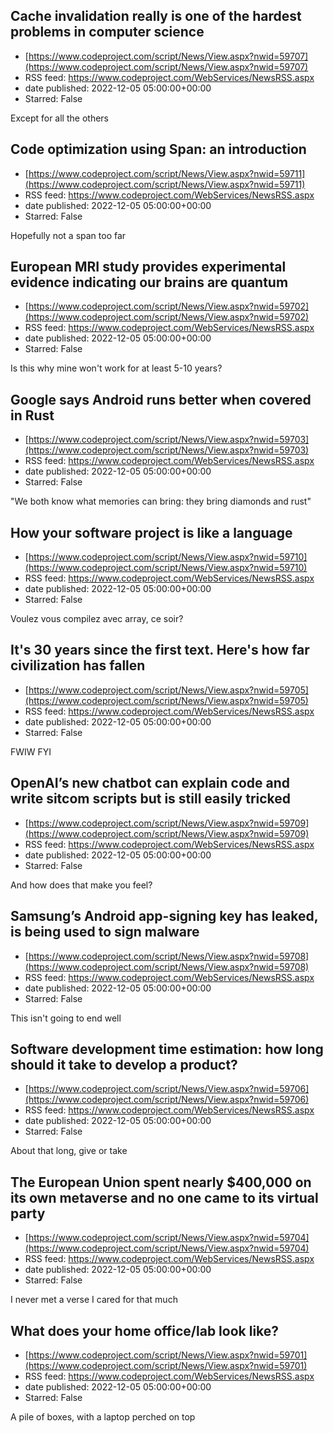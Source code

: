 ## Cache invalidation really is one of the hardest problems in computer science
 - [https://www.codeproject.com/script/News/View.aspx?nwid=59707](https://www.codeproject.com/script/News/View.aspx?nwid=59707)
 - RSS feed: https://www.codeproject.com/WebServices/NewsRSS.aspx
 - date published: 2022-12-05 05:00:00+00:00
 - Starred: False

Except for all the others

## Code optimization using Span: an introduction
 - [https://www.codeproject.com/script/News/View.aspx?nwid=59711](https://www.codeproject.com/script/News/View.aspx?nwid=59711)
 - RSS feed: https://www.codeproject.com/WebServices/NewsRSS.aspx
 - date published: 2022-12-05 05:00:00+00:00
 - Starred: False

Hopefully not a span too far

## European MRI study provides experimental evidence indicating our brains are quantum
 - [https://www.codeproject.com/script/News/View.aspx?nwid=59702](https://www.codeproject.com/script/News/View.aspx?nwid=59702)
 - RSS feed: https://www.codeproject.com/WebServices/NewsRSS.aspx
 - date published: 2022-12-05 05:00:00+00:00
 - Starred: False

Is this why mine won't work for at least 5-10 years?

## Google says Android runs better when covered in Rust
 - [https://www.codeproject.com/script/News/View.aspx?nwid=59703](https://www.codeproject.com/script/News/View.aspx?nwid=59703)
 - RSS feed: https://www.codeproject.com/WebServices/NewsRSS.aspx
 - date published: 2022-12-05 05:00:00+00:00
 - Starred: False

"We both know what memories can bring: they bring diamonds and rust"

## How your software project is like a language
 - [https://www.codeproject.com/script/News/View.aspx?nwid=59710](https://www.codeproject.com/script/News/View.aspx?nwid=59710)
 - RSS feed: https://www.codeproject.com/WebServices/NewsRSS.aspx
 - date published: 2022-12-05 05:00:00+00:00
 - Starred: False

Voulez vous compilez avec array, ce soir?

## It's 30 years since the first text. Here's how far civilization has fallen
 - [https://www.codeproject.com/script/News/View.aspx?nwid=59705](https://www.codeproject.com/script/News/View.aspx?nwid=59705)
 - RSS feed: https://www.codeproject.com/WebServices/NewsRSS.aspx
 - date published: 2022-12-05 05:00:00+00:00
 - Starred: False

FWIW FYI

## OpenAI’s new chatbot can explain code and write sitcom scripts but is still easily tricked
 - [https://www.codeproject.com/script/News/View.aspx?nwid=59709](https://www.codeproject.com/script/News/View.aspx?nwid=59709)
 - RSS feed: https://www.codeproject.com/WebServices/NewsRSS.aspx
 - date published: 2022-12-05 05:00:00+00:00
 - Starred: False

And how does that make you feel?

## Samsung’s Android app-signing key has leaked, is being used to sign malware
 - [https://www.codeproject.com/script/News/View.aspx?nwid=59708](https://www.codeproject.com/script/News/View.aspx?nwid=59708)
 - RSS feed: https://www.codeproject.com/WebServices/NewsRSS.aspx
 - date published: 2022-12-05 05:00:00+00:00
 - Starred: False

This isn't going to end well

## Software development time estimation: how long should it take to develop a product?
 - [https://www.codeproject.com/script/News/View.aspx?nwid=59706](https://www.codeproject.com/script/News/View.aspx?nwid=59706)
 - RSS feed: https://www.codeproject.com/WebServices/NewsRSS.aspx
 - date published: 2022-12-05 05:00:00+00:00
 - Starred: False

About that long, give or take

## The European Union spent nearly $400,000 on its own metaverse and no one came to its virtual party
 - [https://www.codeproject.com/script/News/View.aspx?nwid=59704](https://www.codeproject.com/script/News/View.aspx?nwid=59704)
 - RSS feed: https://www.codeproject.com/WebServices/NewsRSS.aspx
 - date published: 2022-12-05 05:00:00+00:00
 - Starred: False

I never met a verse I cared for that much

## What does your home office/lab look like?
 - [https://www.codeproject.com/script/News/View.aspx?nwid=59701](https://www.codeproject.com/script/News/View.aspx?nwid=59701)
 - RSS feed: https://www.codeproject.com/WebServices/NewsRSS.aspx
 - date published: 2022-12-05 05:00:00+00:00
 - Starred: False

A pile of boxes, with a laptop perched on top
